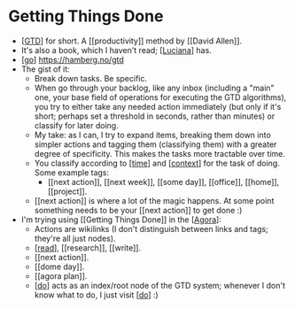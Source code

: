 # Getting Things Done

- [[GTD]] for short. A [[productivity]] method by [[David Allen]].
- It's also a book, which I haven't read; [[Luciana]] has.
- [[go]] https://hamberg.no/gtd
- The gist of it:
  - Break down tasks. Be specific.
  - When go through your backlog, like any inbox (including a "main" one, your base field of operations for executing the GTD algorithms), you try to either take any needed action immediately (but only if it's short; perhaps set a threshold in seconds, rather than minutes) or classify for later doing.
  - My take: as I can, I try to expand items, breaking them down into simpler actions and tagging them (classifying them) with a greater degree of specificity. This makes the tasks more tractable over time.
  - You classify according to [[time]] and [[context]] for the task of doing. Some example tags:
    - [[next action]], [[next week]], [[some day]], [[office]], [[home]], [[project]].
  - [[next action]] is where a lot of the magic happens. At some point something needs to be your [[next action]] to get done :)
- I'm trying using [[Getting Things Done]] in the [[Agora]]:
  - Actions are wikilinks (I don't distinguish between links and tags; they're all just nodes).
  - [[read]], [[research]], [[write]].
  - [[next action]].
  - [[dome day]].
  - [[agora plan]].
  - [[do]] acts as an index/root node of the GTD system; whenever I don't know what to do, I just visit [[do]] :)



[//begin]: # "Autogenerated link references for markdown compatibility"
[gtd]: gtd "GTD"
[david-allen]: david-allen "David Allen"
[luciana]: luciana "Luciana"
[go]: go "Go"
[time]: time "Time"
[context]: context "Context"
[getting-things-done]: getting-things-done "Getting Things Done"
[agora]: agora "Agora"
[read]: read "Read"
[agora-plan]: agora-plan "Agora Plan"
[do]: do "Do"
[//end]: # "Autogenerated link references"